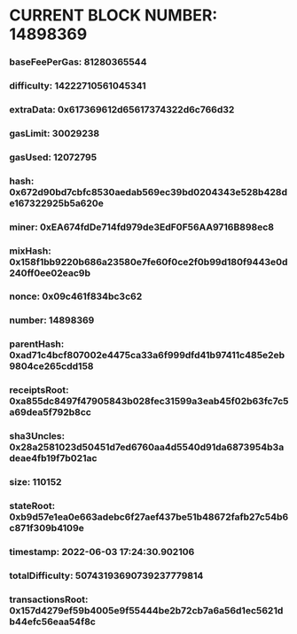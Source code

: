 # CURRENT BLOCK NUMBER: 14898369

### baseFeePerGas: 81280365544
### difficulty: 14222710561045341
### extraData: 0x617369612d65617374322d6c766d32
### gasLimit: 30029238
### gasUsed: 12072795
### hash: 0x672d90bd7cbfc8530aedab569ec39bd0204343e528b428de167322925b5a620e
### miner: 0xEA674fdDe714fd979de3EdF0F56AA9716B898ec8
### mixHash: 0x158f1bb9220b686a23580e7fe60f0ce2f0b99d180f9443e0d240ff0ee02eac9b
### nonce: 0x09c461f834bc3c62
### number: 14898369
### parentHash: 0xad71c4bcf807002e4475ca33a6f999dfd41b97411c485e2eb9804ce265cdd158
### receiptsRoot: 0xa855dc8497f47905843b028fec31599a3eab45f02b63fc7c5a69dea5f792b8cc
### sha3Uncles: 0x28a2581023d50451d7ed6760aa4d5540d91da6873954b3adeae4fb19f7b021ac
### size: 110152
### stateRoot: 0xb9d57e1ea0e663adebc6f27aef437be51b48672fafb27c54b6c871f309b4109e
### timestamp: 2022-06-03 17:24:30.902106
### totalDifficulty: 50743193690739237779814
### transactionsRoot: 0x157d4279ef59b4005e9f55444be2b72cb7a6a56d1ec5621db44efc56eaa54f8c
